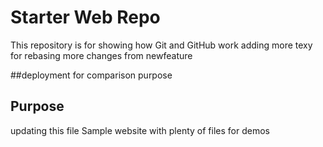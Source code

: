 # Starter Web Repo

This repository is for showing how Git and GitHub work
adding more texy for rebasing
more changes from newfeature

##deployment
for comparison purpose


## Purpose
updating this file
Sample website with plenty of files for demos
